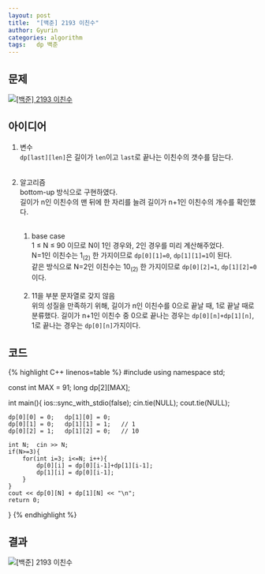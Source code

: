 ```yaml
---
layout: post
title:  "[백준] 2193 이친수"
author: Gyurin
categories: algorithm
tags:   dp 백준
---
```


## 문제
<a href="https://www.acmicpc.net/problem/2193" target="blank">
  <img src="{{ site.baseurl }}/assets/algorithm/BOJ-2193-problem.png" title="[백준] 2193 이친수">
</a>

## 아이디어
1. 변수<br>
    `dp[last][len]`은 길이가 `len`이고 `last`로 끝나는 이친수의 갯수를 담는다.<br><br>

2. 알고리즘<br>
    bottom-up 방식으로 구현하였다.<br>
    길이가 n인 이친수의 맨 뒤에 한 자리를 늘려 길이가 n+1인 이친수의 개수를 확인했다.<br><br>
    1) base case<br>
        1 ≤ N ≤ 90 이므로 N이 1인 경우와, 2인 경우를 미리 계산해주었다.<br>
        N=1인 이친수는 1<sub>(2)</sub> 한 가지이므로 `dp[0][1]=0`, `dp[1][1]=1`이 된다.<br>
        같은 방식으로 N=2인 이친수는 10<sub>(2)</sub> 한 가지이므로 `dp[0][2]=1`, `dp[1][2]=0`이다.<br><br>
    2) 11을 부분 문자열로 갖지 않음<br>
        위의 성질을 만족하기 위해, 길이가 n인 이친수를 0으로 끝날 때, 1로 끝날 때로 분류했다. 길이가 n+1인 이친수 중 0으로 끝나는 경우는 `dp[0][n]+dp[1][n]`, 1로 끝나는 경우는 `dp[0][n]`가지이다.<br>

## 코드
{% highlight C++ linenos=table %}
#include <iostream>
using namespace std;

const int MAX = 91;
long dp[2][MAX];

int main(){
    ios::sync_with_stdio(false);
    cin.tie(NULL);  cout.tie(NULL);

    dp[0][0] = 0;   dp[1][0] = 0;
    dp[0][1] = 0;   dp[1][1] = 1;   // 1
    dp[0][2] = 1;   dp[1][2] = 0;   // 10

    int N;  cin >> N;
    if(N>=3){
        for(int i=3; i<=N; i++){
            dp[0][i] = dp[0][i-1]+dp[1][i-1];
            dp[1][i] = dp[0][i-1];
        }
    }
    cout << dp[0][N] + dp[1][N] << "\n";
    return 0;
}
{% endhighlight %}

## 결과
<img src="{{site.baseurl}}/assets/algorithm/BOJ-2193-result.png" title="[백준] 2193 이친수">